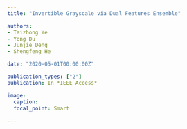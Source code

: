 ```yaml
---
title: "Invertible Grayscale via Dual Features Ensemble"

authors:
- Taizhong Ye
- Yong Du
- Junjie Deng
- Shengfeng He

date: "2020-05-01T00:00:00Z"

publication_types: ["2"]
publication: In *IEEE Access*

image:
  caption: 
  focal_point: Smart
  
---
```


